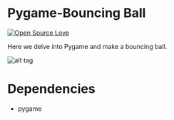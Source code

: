 # Pygame-Bouncing Ball
[![Open Source Love](https://badges.frapsoft.com/os/v1/open-source.svg?v=103)](https://github.com/ellerbrock/open-source-badge/)    

Here we delve into Pygame and make a bouncing ball.

![alt tag](https://raw.githubusercontent.com/el10savio/Pygame_Bouncing_Ball/master/Screenshot.png)

Dependencies
============
* pygame
